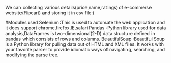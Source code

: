 We can collecting various details(price,name,ratings) of e-commerse website(Flipcart) and storing it in csv file:)

#Modules used
Selenium :This is used to automate the web application and it does support chrome,firefox,IE,safari
Pandas :Python library used for data analysis,DataFrames is two-dimensional(2-D) data structure defined in pandas which consists of rows and columns.
BeautifulSoup :Beautiful Soup is a Python library for pulling data out of HTML and XML files. It works with your favorite parser to provide idiomatic ways of navigating, searching, and modifying the parse tree.